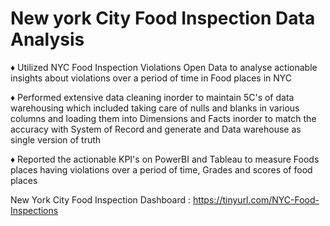 # New york City Food Inspection Data Analysis

♦ Utilized NYC Food Inspection Violations Open Data to analyse actionable insights about violations over a period of time in Food places in NYC

♦ Performed extensive data cleaning inorder to maintain 5C's of data warehousing which included taking care of nulls and blanks in various columns and loading them into Dimensions and Facts inorder to match the accuracy with System of Record and generate and Data warehouse as single version of truth

♦ Reported the actionable KPI's on PowerBI and Tableau to measure Foods places having violations over a period of time, Grades and scores of food places

New York City Food Inspection Dashboard : https://tinyurl.com/NYC-Food-Inspections
